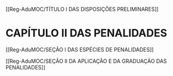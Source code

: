 [[Reg-AduMOC/TÍTULO I DAS DISPOSIÇÕES PRELIMINARES]]

# CAPÍTULO II DAS PENALIDADES
[[Reg-AduMOC/SEÇÃO I DAS ESPÉCIES DE PENALIDADES]]

[[Reg-AduMOC/SEÇÃO II DA APLICAÇÃO E DA GRADUAÇÃO DAS PENALIDADES]]